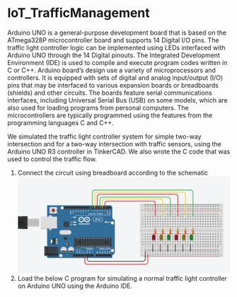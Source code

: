 # IoT_TrafficManagement

Arduino UNO is a general-purpose development board that is based on the ATmega328P microcontroller board and supports 14 Digital I/O pins. The traffic light controller logic can be implemented using LEDs interfaced with Arduino UNO through the 14 Digital pinouts. The Integrated Development Environment (IDE) is used to compile and execute program codes written in C or C++. 
Arduino board’s design use a variety of microprocessors and controllers. It is equipped with sets of digital and analog input/output (I/O) pins that may be interfaced to various expansion boards or breadboards (shields) and other circuits. The boards feature serial communications interfaces, including Universal Serial Bus (USB) on some models, which are also used for loading programs from personal computers. The microcontrollers are typically programmed using the features from the programming languages C and C++. 

We simulated the traffic light controller system for simple two-way intersection and for a two-way intersection with traffic sensors, using the Arduino UNO R3 controller in TinkerCAD. We also wrote the C code that was used to control the traffic flow.

1.	Connect the circuit using breadboard according to the schematic 
 ![](ArduinoController.png)
2.	Load the below C program for simulating a normal traffic light controller on Arduino UNO using the Arduino IDE. 
